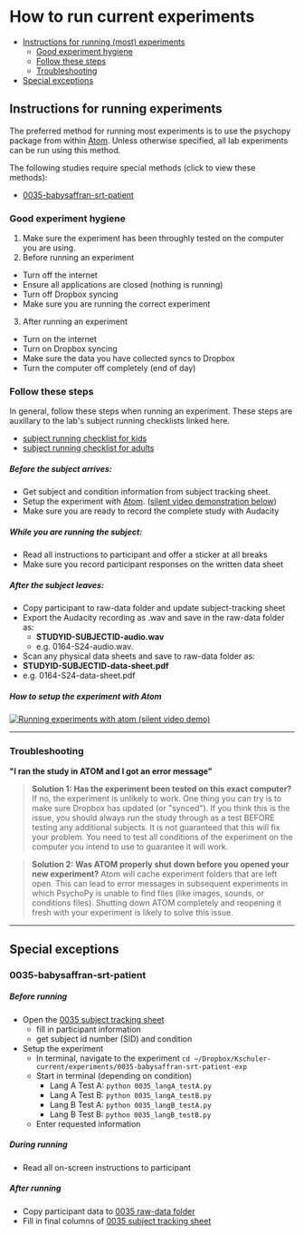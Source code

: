 # How to run current experiments

- [Instructions for running (most) experiments](#instructions-for-running-experiments)
  - [Good experiment hygiene](#good-experiment-hygiene)
  - [Follow these steps](#follow-these-steps)
  - [Troubleshooting](#troubleshooting)
- [Special exceptions](#special-exceptions)

## Instructions for running experiments
The preferred method for running most experiments is to use the psychopy package from within [Atom](https://atom.io/packages/psychopy).  Unless otherwise specified, all lab experiments can be run using this method.

The following studies require special methods (click to view these methods):
- [0035-babysaffran-srt-patient](#0035-babysaffran-srt-patient)

### Good experiment hygiene
1. Make sure the experiment has been throughly tested on the computer you are using.
2. Before running an experiment
  - Turn off the internet
  - Ensure all applications are closed (nothing is running)
  - Turn off Dropbox syncing
  - Make sure you are running the correct experiment
3. After running an experiment
  - Turn on the internet
  - Turn on Dropbox syncing
  - Make sure the data you have collected syncs to Dropbox
  - Turn the computer off completely (end of day)

### Follow these steps
In general, follow these steps when running an experiment.  These steps are auxillary to the lab's subject running checklists linked here.
- [subject running checklist for kids](https://www.dropbox.com/s/j8w62vo4umn8yrr/LDL%20Checklist%20-%20Running%20Kids.docx?dl=0)
- [subject running checklist for adults](https://www.dropbox.com/s/lokr1wa93d069h8/LDL%20Checklist%20-%20Running%20Adults.docx?dl=0)

##### Before the subject arrives:
- Get subject and condition information from subject tracking sheet.
-  Setup the experiment with [Atom](https://atom.io/packages/psychopy). ([silent video demonstration below](#how-to-setup-the-experiment-with-atom))
- Make sure you are ready to record the complete study with Audacity

##### While you are running the subject:
- Read all instructions to participant and offer a sticker at all breaks
-  Make sure you record participant responses on the written data sheet

##### After the subject leaves:
-  Copy participant to raw-data folder and update subject-tracking sheet
- Export the Audacity recording as .wav and save in the raw-data folder as:
  - **STUDYID-SUBJECTID-audio.wav**
  - e.g. 0164-S24-audio.wav.
-  Scan any physical data sheets and save to raw-data folder as:
  - **STUDYID-SUBJECTID-data-sheet.pdf**
  - e.g. 0164-S24-data-sheet.pdf

##### How to setup the experiment with Atom

[![Running experiments with atom (silent video demo)](http://img.youtube.com/vi/tSyBMPg3bsQ/0.jpg)](https://www.youtube.com/watch?v=tSyBMPg3bsQ)

---

### Troubleshooting

**"I ran the study in ATOM and I got an error message"**

> **Solution 1: Has the experiment been tested on this exact computer?**
  If no, the experiment is unlikely to work.  One thing you can try is to make sure Dropbox has updated (or "synced").  If you think this is the issue, you should always run the study through as a test BEFORE testing any additional subjects.  It is not guaranteed that this will fix your problem.  You need to test all conditions of the experiment on the computer you intend to use to guarantee it will work.
  
> **Solution 2: Was ATOM properly shut down before you opened your new experiment?**
Atom will cache experiment folders that are left open.  This can lead to error messages in subsequent experiments in which PsychoPy is unable to find files (like images, sounds, or conditions files).  Shutting down ATOM completely and reopening it fresh with your experiment is likely to solve this issue.



---
## Special exceptions
### 0035-babysaffran-srt-patient
##### Before running
- Open the [0035 subject tracking sheet]()
  - fill in participant information
  - get subject id number (SID) and condition
- Setup the experiment
  - In terminal, navigate to the experiment `cd ~/Dropbox/Kschuler-current/experiments/0035-babysaffran-srt-patient-exp`
  - Start in terminal (depending on condition)
    - Lang A Test A: `python 0035_langA_testA.py`
    - Lang A Test B: `python 0035_langA_testB.py`
    - Lang B Test A: `python 0035_langB_testA.py`
    - Lang B Test B: `python 0035_langB_testB.py`
  - Enter requested information 

##### During running
- Read all on-screen instructions to participant

##### After running
- Copy participant data to [0035 raw-data folder]()
- Fill in final columns of [0035 subject tracking sheet]()
